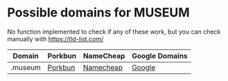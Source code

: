 # Possible domains for MUSEUM

No function implemented to check if any of these work, but you can check manually with https://tld-list.com/

| Domain | Porkbun | NameCheap | Google Domains |
|---|---|---|---|
| .museum | [Porkbun](https://porkbun.com/checkout/search?prb=e814663da1&tlds=&idnLanguage=&search=search&q=.museum) | [Namecheap](https://www.namecheap.com/domains/registration/results/?domain=.museum) | [Google](https://domains.google.com/registrar/search?searchTerm=.museum) |
